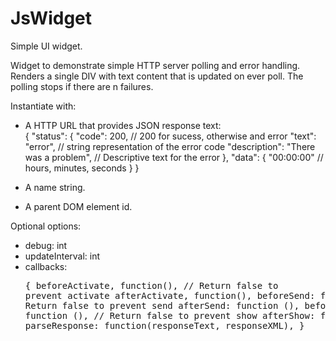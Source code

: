 # JsWidget

Simple UI widget.

Widget to demonstrate simple HTTP server polling and error handling. Renders a single DIV with text content that is updated on ever poll.  The polling stops if there are n failures.

Instantiate with:

* A HTTP URL that provides JSON response text:  
{
  "status": {
    "code": 200,                          // 200 for sucess, otherwise and error
    "text": "error",                      // string representation of the error code
    "description": "There was a problem", // Descriptive text for the error
  },
  "data": {
    "00:00:00"                            // hours, minutes, seconds
  }
}

* A name string.
* A parent DOM element id.


Optional options:
* debug: int
* updateInterval: int
* callbacks: <pre>{
    beforeActivate, function(),           // Return false to prevent activate
    afterActivate, function(),
    beforeSend: function (),           // Return false to prevent send
    afterSend: function (),
    beforeShow: function (),           // Return false to prevent show
    afterShow: function (),
    parseResponse: function(responseText, responseXML),
  }</pre>


